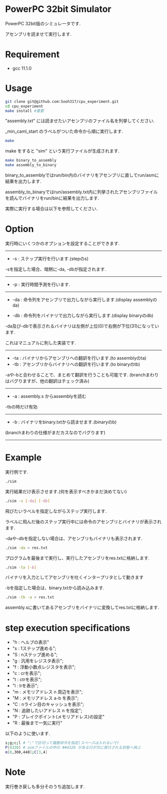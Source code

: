 
# PowerPC 32bit Simulator
 
PowerPC 32bit版のシミュレータです.

アセンブリを読ませて実行します.
 
 
# Requirement
 
* gcc 11.1.0
 
# Usage
  
```bash
git clone git@github.com:Sooh317/cpu_experiment.git
cd cpu_experiment
make install #重要
```
"assembly.txt" には読ませたいアセンブリのファイル名を列挙してください.

_min_caml_start のラベルがついた命令から順に実行します.

```bash
make
```
make をすると "sim" という実行ファイルが生成されます.
```bash
make binary_to_assembly
make assembly_to_binary
```
binary_to_assemblyではrun/bin内のバイナリをアセンブリに直してrun/asmに結果を出力します.

assembly_to_binaryではrun/assembly.txt内に列挙されたアセンブリファイルを読んでバイナリをrun/binに結果を出力します.

実際に実行する場合は以下を参照してください.


# Option

実行時にいくつかのオプションを設定することができます.
****
 * -s : ステップ実行を行います.(stepのs)

-sを指定した場合、暗黙に-da, -dbが指定されます.

****
 * -p : 実行時間予測を行います.

****

 * -da : 命令列をアセンブリで出力しながら実行します.(display assemblyのda)


 * -db : 命令列をバイナリで出力しながら実行します.(display binaryのdb)

-da及び-dbで表示されるバイナリは左側が上位(0)で右側が下位(31)になっています.

これはマニュアルに則した実装です.

***

 * -ta : バイナリからアセンブリへの翻訳を行います.(to assemblyのta)
 * -tb : アセンブリからバイナリへの翻訳を行います.(to binaryのtb)

-aや-bと合わせることで、まとめて翻訳を行うことも可能です.
(branchまわりはバグりますが、他の翻訳はチェック済み)

***

 * -a : assembly.s からassemblyを読む

-tbの時だけ有効

***
 * -b : バイナリをbinary.txtから読ませます.(binaryのb)

(branchまわりの仕様がまだカスなのでバグります)
***

# Example

実行例です.

```bash
./sim 
```
実行結果だけ表示させます.(何を表示すべきかまだ決めてない)

```bash
./sim -s [-da] [-db]
```
飛びたいラベルを指定しながらステップ実行します.

ラベルに飛んだ後のステップ実行中には命令のアセンブリとバイナリが表示されます.

-daや-dbを指定しない場合は、アセンブリもバイナリも表示されます.

```bash
./sim -da > res.txt
```
プログラムを最後まで実行し、実行したアセンブリをres.txtに格納します.


```bash
./sim -ta [-b]
```
バイナリを入力としてアセンブリを吐くインタープリタとして動きます

-bを指定した場合は、binary.txtから読み込みます.

```bash
./sim -tb -a > res.txt
```
assembly.sに書いてあるアセンブリをバイナリに変換してres.txtに格納します.

# step execution specifications
 - "h : ヘルプの表示"
 - "s : 1ステップ進める";
 - "S : nステップ進める"; 
 - "g : 汎用をレジスタ表示";
 - "f : 浮動小数点レジスタを表示";
 - "c : crを表示";
 - "t : ctrを表示";
 - "l : lrを表示";
 - "m : メモリアドレス n 周辺を表示";
 - "M : メモリアドレス a-b を表示";
 - "C : nライン目のキャッシュを表示";
 - "N : 追跡したいアドレス n を指定";
 - "P : ブレイクポイント(メモリアドレス)の設定"
 - "R : 最後まで一気に実行"
  
以下のように使います.
```bash
s;g;c;l # ";"で区切って複数命令を指定(スペースは入れないで)
P[4320] # asmファイルの中の ##4320 がある行が次に実行される状態へ飛ぶ
m[0,300,440];C[3,4]
```

# Note
 
実行巻き戻しも多分そのうち追加します.